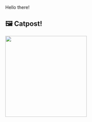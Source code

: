 Hello there!



## 🖼️ Catpost!

<sub>
    <img src="https://cdn2.thecatapi.com/images/RLu6lfne0.jpg" height="256">
</sub>

